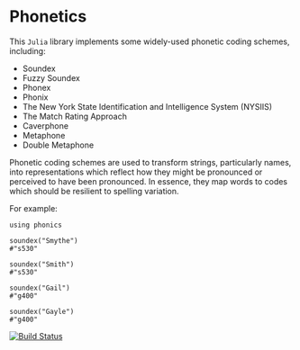 # Phonetics

This `Julia` library implements some widely-used phonetic coding schemes, including:

+ Soundex
+ Fuzzy Soundex
+ Phonex
+ Phonix
+ The New York State Identification and Intelligence System (NYSIIS)
+ The Match Rating Approach
+ Caverphone
+ Metaphone
+ Double Metaphone


Phonetic coding schemes are used to transform strings, particularly names, into 
representations which reflect how they might be pronounced or perceived to have
been pronounced. In essence, they map words to codes which should be resilient
to spelling variation.

For example:

```{julia}
using phonics

soundex("Smythe")
#"s530"

soundex("Smith")
#"s530"

soundex("Gail")
#"g400"

soundex("Gayle")
#"g400"
```

[![Build Status](https://travis-ci.org/Betawolf/Phonetics.jl.svg?branch=master)](https://travis-ci.org/Betawolf/Phonetics.jl)
